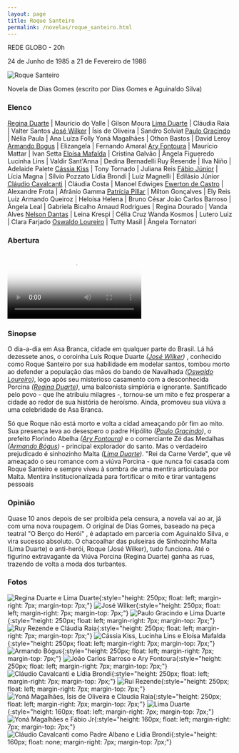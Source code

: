 ```yaml
---
layout: page
title: Roque Santeiro
permalink: /novelas/roque_santeiro.html
---
```


REDE GLOBO - 20h

24 de Junho de 1985 a 21 de Fevereiro de 1986

![Roque Santeiro](/novelas/img/roque_santeiro_logo.jpg)

Novela de Dias Gomes (escrito por Dias Gomes e Aguinaldo Silva)

### Elenco

[Regina Duarte](/novelas/regina_duarte.html) | Maurício do Valle | Gilson Moura
[Lima Duarte](/novelas/lima_duarte.html) | Cláudia Raia | Valter Santos
[José Wilker](/novelas/jose_wilker.html) | Ísis de Oliveira | Sandro Solviat
[Paulo Gracindo](/novelas/paulo_gracindo.html) | Nélia Paula | Ana Luíza Folly
Yoná Magalhães | Othon Bastos | David Leroy
[Armando Bogus](/novelas/armando_bogus.html) | Elizangela | Fernando Amaral
[Ary Fontoura](/novelas/ary_fontoura.html) | Maurício Mattar | Ivan Setta
[Eloísa Mafalda](/novelas/eloisa_mafalda.html) | Cristina Galvão | Ângela Figueredo
Lucinha Lins | Valdir Sant'Anna | Dedina Bernadelli
Ruy Resende | Ilva Niño | Adelaide Palete
[Cássia Kiss](/novelas/cassia_kiss.html) | Tony Tornado | Juliana Reis
[Fábio Júnior](/novelas/fabio_junior.html) | Lícia Magna | Sílvio Pozzato
Lídia Brondi | Luiz Magnelli | Edilásio Júnior
[Cláudio Cavalcanti](/novelas/claudio_cavalcanti.html) | Cláudia Costa | Manoel Edwiges
[Ewerton de Castro](/novelas/ewerton_de_castro.html) | Alexandre Frota | Afrânio Gamma
[Patrícia Pillar](/novelas/patricia_pillar.html) | Milton Gonçalves | Ely Reis
Luiz Armando Queiroz | Heloísa Helena | Bruno César
João Carlos Barroso | Ângela Leal | Gabriela Bicalho
Arnaud Rodrigues | Regina Dourado | Vanda Alves
[Nelson Dantas](/novelas/nelson_dantas.html) | Leina Krespi | Célia Cruz
Wanda Kosmos | Lutero Luiz | Clara Farjado
[Oswaldo Loureiro](/novelas/oswaldo_loureiro.html) | Tutty Masil | Ângela Tornatori

### Abertura

<video poster="/novelas/img/roque_santeiro_abertura.png" id="player" playsinline controls>
    <source src="https://objectstorage.sa-saopaulo-1.oraclecloud.com/n/grwdgud0delr/b/victor3d.com.br/o/novelas%2Froque_santeiro_1985.mp4" type="video/mp4">
</video>

### Sinopse

O dia-a-dia em Asa Branca, cidade em qualquer parte do Brasil. Lá há dezessete anos, o coroinha Luís Roque Duarte *([José Wilker](/novelas/jose_wilker.html))* , conhecido como Roque Santeiro por sua habilidade em modelar santos, tombou morto ao defender a população das mãos do bando de Navalhada *([Oswaldo Loureiro](/novelas/oswaldo_loureiro.html))*, logo após seu misterioso casamento com a desconhecida Porcina *([Regina Duarte](/novelas/regina_duarte.html))*, uma balconista simplória e ignorante. Santificado pelo povo - que lhe atribuiu milagres -, tornou-se um mito e fez prosperar a cidade ao redor de sua história de heroísmo. Ainda, promoveu sua viúva a uma celebridade de Asa Branca.

Só que Roque não está morto e volta a cidad ameaçando pôr fim ao mito. Sua presença leva ao desespero o padre Hipólito *([Paulo Gracindo](/novelas/paulo_gracindo.html))*, o prefeito Florindo Abelha *([Ary Fontoura](/novelas/ary_fontoura.html))* e o comerciante Zé das Medalhas *([Armando Bógus](/novelas/armando_bogus.html))* - principal explorador do santo. Mas o verdadeiro prejudicado é sinhozinho Malta *([Lima Duarte](/novelas/lima_duarte.html))*. "Rei da Carne Verde", que vê ameaçado o seu romance com a viúva Porcina - que nunca foi casada com Roque Santeiro e sempre viveu à sombra de uma mentira articulada por Malta. Mentira institucionalizada para fortificar o mito e tirar vantagens pessoais

### Opinião

Quase 10 anos depois de ser proibida pela censura, a novela vai ao ar, já com uma nova roupagem. O original de Dias Gomes, baseado na peça teatral "O Berço do Herói" , é adaptado em parceria com Aguinaldo Silva, e vira sucesso absoluto. O chacoalhar das pulseiras de Sinhozinho Malta (Lima Duarte) o anti-herói, Roque (José Wilker), tudo funciona. Até o figurino extravagante da Viúva Porcina (Regina Duarte) ganha as ruas, trazendo de volta a moda dos turbantes.

### Fotos

![Regina Duarte e Lima Duarte](/novelas/img/roque_santeiro_regina_duarte_e_lima_duarte.jpg){:style="height: 250px; float: left; margin-right: 7px; margin-top: 7px;"}
![José Wilker](/novelas/img/roque_santeiro_jose_wilker.jpg){:style="height: 250px; float: left; margin-right: 7px; margin-top: 7px;"}
![Paulo Gracindo e Lima Duarte](/novelas/img/roque_santeiro_paulo_gracindo_e_lima_duarte.jpg){:style="height: 250px; float: left; margin-right: 7px; margin-top: 7px;"}
![Ruy Rezende e Cláudia Raia](/novelas/img/roque_santeiro_rui_rezende_e_claudia_raia.jpg){:style="height: 250px; float: left; margin-right: 7px; margin-top: 7px;"}
![Cássia Kiss, Lucinha Lins e Eloísa Mafalda](/novelas/img/roque_santeiro_cassia_kiss_lucinha_lins_e_eloisa_mafalda.jpg){:style="height: 250px; float: left; margin-right: 7px; margin-top: 7px;"}
![Armando Bógus](/novelas/img/roque_santeiro_armando_bogus.jpg){:style="height: 250px; float: left; margin-right: 7px; margin-top: 7px;"}
![João Carlos Barroso e Ary Fontoura](/novelas/img/roque_santeiro_joao_carlos_barroso_e_ary_fontoura.jpg){:style="height: 250px; float: left; margin-right: 7px; margin-top: 7px;"}
![Cláudio Cavalcanti e Lídia Brondi](/novelas/img/roque_santeiro_claudio_cavalcanti_e_lidia_brondi.jpg){:style="height: 250px; float: left; margin-right: 7px; margin-top: 7px;"}
![Rui Rezende](/novelas/img/roque_santeiro_rui_rezende.jpg){:style="height: 250px; float: left; margin-right: 7px; margin-top: 7px;"}
![Yoná Magalhães, Ísis de Oliveira e Claudia Raia](/novelas/img/roque_santeiro_yona_magalhaes_isis_de_oliveira_e_claudia_raia.jpg){:style="height: 250px; float: left; margin-right: 7px; margin-top: 7px;"}
![Lima Duarte](/novelas/img/roque_santeiro_l_duarte_r.jpg){:style="height: 160px; float: left; margin-right: 7px; margin-top: 7px;"}
![Yoná Magalhães e Fábio Jr](/novelas/img/roque_santeiro_fabio_jr_e_yona.jpg){:style="height: 160px; float: left; margin-right: 7px; margin-top: 7px;"}
![Cláudio Cavalcanti como Padre Albano e Lídia Brondi](/novelas/img/roque_santeiro_claudio_cavalc_e_lidia_b.jpg){:style="height: 160px; float: none; margin-right: 7px; margin-top: 7px;"}

